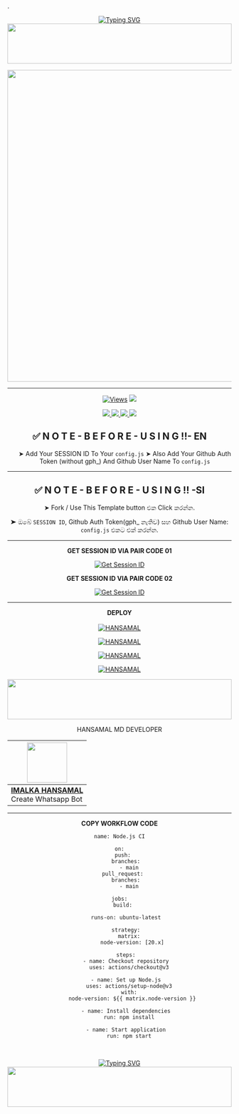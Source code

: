 .<div align="center">


 [![Typing SVG](https://readme-typing-svg.herokuapp.com?font=Rockstar-ExtraBold&color=F01&lines=𝙃𝘼𝙉𝙎𝘼𝙈𝘼𝙇+𝙈𝘿+𝙒𝙃𝘼𝙏𝙎𝘼𝙋𝙋+𝘽𝙊𝙏)](https://git.io/typing-svg)
<img src="https://i.imgur.com/dBaSKWF.gif" height="90" width="100%">

<p align="center">
<a href="https://github.com/HANSAMAL-OFFICIAL/HANSAMAL-MD">
    <img src=https://i.postimg.cc/yx0bdqMg/IMG-20241217-WA0053.jpg"  width="700px">
</a>
<hr>
 <p align="center">

  <a href="https://github.com/HANSAMAL-OFFICIAL/HANSAMAL-MD">
    <img src="https://hits.seeyoufarm.com/api/count/incr/badge.svg?url=https%3A%2F%2Fgithub.com%2FASITHA-MD%2FASITHA-MD&count_bg=%2379C83D&title_bg=%23555555&icon=gitpod.svg&icon_color=%23E7E7E7&title=Views&edge_flat=false" alt="Views"/></a>
  
  
  </a>
  <a href="https://github.com/HANSAMAL-OFFICIAL/HANSAMAL-MD">
    <img src="https://img.shields.io/github/stars/HANSAMAL-OFFICIAL/HANSAMAL-MD?style=social">
  </a>
</p>

<p align="center">
  <a href="https://github.com/HANSAMAL-OFFICIAL/HANSAMAL-MD">
    <img src="https://img.shields.io/github/repo-size/HANSAMAL-OFFICIAL/HANSAMAL-MD?color=purple&label=Repo%20Size&style=plastic">

  </a>
  <a href="https://github.com/HANSAMAL-OFFICIAL/HANSAMAL-MD">
    <img src="https://img.shields.io/github/license/HANSAMAL-OFFICIAL/HANSAMAL-MD?color=purple&label=License&style=plastic">

  </a>
  <a href="https://github.com/HANSAMAL-OFFICIAL/HANSAMAL-MD">
    <img src="https://img.shields.io/github/languages/top/HANSAMAL-OFFICIAL/HANSAMAL-MD?color=purple&label=Javascript&style=plastic">

  </a>
  <a href="https://github.com/HANSAMAL-OFFICIAL/HANSAMAL-MD">
    <img src="https://img.shields.io/static/v1?label=Author&message=MR.IMALKA%20HANSAMAL&color=red&style=plastic">

  </a>
  </p>
</p>

<h2> ✅ N O T E - B E F O R E - U S I N G !!- EN</h2>
<ul>
     ➤ Add Your SESSION ID To Your <code>config.js</code>
    ➤ Also Add Your Github Auth Token (without gph_) And Github User Name To <code>config.js</code>
</ul>

<hr>
<h2>✅ N O T E - B E F O R E - U S I N G !! -SI</h2>
➤ </code>Fork</code> / Use This </code>Template</code> button එක Click කරන්න.

➤ ඔබේ <code>SESSION ID</code>, Github Auth Token(gph_ නැතිව) සහ Github User Name: <code>config.js</code> එකට එක් කරන්න.
</hr>
<hr>

<b>GET SESSION ID VIA PAIR CODE 01</b>

<a href='https://hansamalweb1-9d13ad03282d.herokuapp.com/' target="_blank"><img alt='Get Session ID' src='https://img.shields.io/badge/Click here to get your session id-blue?style=for-the-badge&logo=opencv&logoColor=white'/></a>



<b>GET SESSION ID VIA PAIR CODE 02</b>

<a href='https://hansamal-official-production-09e7.up.railway.app' target="_blank"><img alt='Get Session ID' src='https://img.shields.io/badge/Click here to get your session id-blue?style=for-the-badge&logo=opencv&logoColor=white'/></a>

<hr>

<b>DEPLOY</b>
</br>
</br>
 [![HANSAMAL](https://img.shields.io/badge/HANSAMAL_MD_deploy_on_heroku-430098?style=for-the-badge&logo=heroku&logoColor=white&buttcode=1n2i3m4a)](https://dashboard.heroku.com/new?template=https://github.com/HANSAMAL-OFFICIAL/HANSAMAL-MD)
  
[![HANSAMAL](https://img.shields.io/badge/HANSAMAL_MD_deploy_on_railway-0B0D0E?style=for-the-badge&logo=railway&logoColor=white&buttcode=1n2i3m4a)](https://railway.app)
   
[![HANSAMAL](https://img.shields.io/badge/HANSAMAL_MD_deploy_on_replit-F26207?style=for-the-badge&logo=replit&logoColor=white&buttcode=1n2i3m4a)](https://replit.com/)
   
[![HANSAMAL](https://img.shields.io/badge/HANSAMAL_MD_deploy_on_render-000000?style=for-the-badge&logo=render&logoColor=GREEN&buttcode=1n2i3m4a)](https://docs.render.com/free)


<img src="https://i.imgur.com/dBaSKWF.gif" height="90" width="100%">

HANSAMAL MD DEVELOPER

| <a href="https://github.com/HANSAMAL-OFFICIAL"><img src="https://i.postimg.cc/t4pnVYd8/IMG-20241217-WA0017-1.jpg" width=90 height=90></a>
|---|
| **[IMALKA HANSAMAL](https://github.com/HANSAMAL-OFFICIAL)**</br>Create Whatsapp Bot</br> |
<hr>

<b>COPY WORKFLOW CODE</b></br>
```
name: Node.js CI

on:
  push:
    branches:
      - main
  pull_request:
    branches:
      - main

jobs:
  build:

    runs-on: ubuntu-latest

    strategy:
      matrix:
        node-version: [20.x]

    steps:
    - name: Checkout repository
      uses: actions/checkout@v3

    - name: Set up Node.js
      uses: actions/setup-node@v3
      with:
        node-version: ${{ matrix.node-version }}

    - name: Install dependencies
      run: npm install

    - name: Start application
      run: npm start
```


<br>
 </p>
    <p align="center">
<a href="https://git.io/typing-svg"><img src="https://readme-typing-svg.demolab.com?font=EB+Garamond&weight=800&size=28&duration=4000&pause=1000&random=false&width=435&lines=MADE+BY+IMALKA-HANSAMAL." alt="Typing SVG" /></a>

 

<img src="https://i.imgur.com/dBaSKWF.gif" height="90" width="100%">

